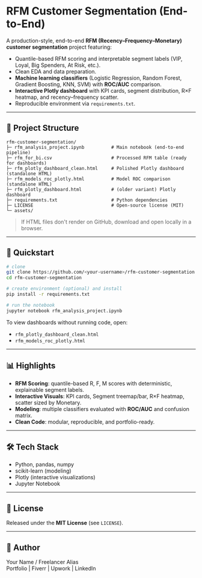 # RFM Customer Segmentation (End-to-End)

A production-style, end-to-end **RFM (Recency–Frequency–Monetary) customer segmentation** project featuring:
- Quantile-based RFM scoring and interpretable segment labels (VIP, Loyal, Big Spenders, At Risk, etc.).
- Clean EDA and data preparation.
- **Machine learning classifiers** (Logistic Regression, Random Forest, Gradient Boosting, KNN, SVM) with **ROC/AUC** comparison.
- **Interactive Plotly dashboard** with KPI cards, segment distribution, R×F heatmap, and recency–frequency scatter.
- Reproducible environment via `requirements.txt`.

---

## 🧭 Project Structure

```
rfm-customer-segmentation/
├─ rfm_analysis_project.ipynb          # Main notebook (end-to-end pipeline)
├─ rfm_for_bi.csv                      # Processed RFM table (ready for dashboards)
├─ rfm_plotly_dashboard_clean.html     # Polished Plotly dashboard (standalone HTML)
├─ rfm_models_roc_plotly.html          # Model ROC comparison (standalone HTML)
├─ rfm_plotly_dashboard.html           # (older variant) Plotly dashboard
├─ requirements.txt                    # Python dependencies
├─ LICENSE                             # Open-source license (MIT)
└─ assets/                             
```

> If HTML files don't render on GitHub, download and open locally in a browser.

---

## 🚀 Quickstart

```bash
# clone
git clone https://github.com/<your-username>/rfm-customer-segmentation.git
cd rfm-customer-segmentation

# create environment (optional) and install
pip install -r requirements.txt

# run the notebook
jupyter notebook rfm_analysis_project.ipynb
```

To view dashboards without running code, open:
- `rfm_plotly_dashboard_clean.html`
- `rfm_models_roc_plotly.html`

---

## 📊 Highlights

- **RFM Scoring**: quantile-based R, F, M scores with deterministic, explainable segment labels.
- **Interactive Visuals**: KPI cards, Segment treemap/bar, R×F heatmap, scatter sized by Monetary.
- **Modeling**: multiple classifiers evaluated with **ROC/AUC** and confusion matrix.
- **Clean Code**: modular, reproducible, and portfolio-ready.

---

## 🛠 Tech Stack

- Python, pandas, numpy
- scikit-learn (modeling)
- Plotly (interactive visualizations)
- Jupyter Notebook

---

## 📜 License

Released under the **MIT License** (see `LICENSE`).

---

## 🙌 Author

Your Name / Freelancer Alias  
Portfolio | Fiverr | Upwork | LinkedIn
